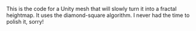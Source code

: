 This is the code for a Unity mesh that will slowly turn it into a fractal heightmap. It uses the diamond-square algorithm. I never had the time to polish it, sorry!
